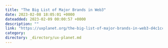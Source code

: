 ```yaml
---
title: "The Big List of Major Brands in Web3"
date: 2023-02-08 18:05:01 +0000
dateadded: 2023-02-09 00:00:57 +0000
description: ""
link: "https://uxplanet.org/the-big-list-of-major-brands-in-web3-d4c1cc9060c?source=rss----819cc2aaeee0---4"
category:
directory: _directory/ux-planet.md
---
```


